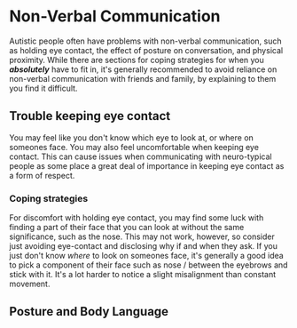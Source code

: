 # Non-Verbal Communication
Autistic people often have problems with non-verbal communication, such as holding eye contact, the effect of posture on conversation, and physical proximity.
While there are sections for coping strategies for when you ***absolutely*** have to fit in, it's generally recommended to avoid reliance on non-verbal communication with friends and family, by explaining to them you find it difficult.
## Trouble keeping eye contact
You may feel like you don't know which eye to look at, or where on someones face. You may also feel uncomfortable when keeping eye contact.
This can cause issues when communicating with neuro-typical people as some place a great deal of importance in keeping eye contact as a form of respect.

### Coping strategies
For discomfort with holding eye contact, you may find some luck with finding a part of their face that you can look at without the same significance, such as the nose. This may not work, however, so consider just avoiding eye-contact and disclosing why if and when they ask.
If you just don't know *where* to look on someones face, it's generally a good idea to pick a component of their face such as nose / between the eyebrows and stick with it. It's a lot harder to notice a slight misalignment than constant movement.
## Posture and Body Language
